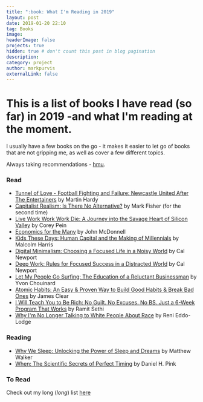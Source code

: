 ```yaml
---
title: ":book: What I'm Reading in 2019"
layout: post
date: 2019-01-20 22:10
tag: Books
image:
headerImage: false
projects: true
hidden: true # don't count this post in blog pagination
description:
category: project
author: markpurvis
externalLink: false
---
```




<h1>This is a list of books I have read (so far) in 2019 -and what I'm reading at the moment.</h1>

<p>I usually have a few books on the go - it makes it easier to let go of books that are not gripping me, as well as cover a few different topics.</p>

<p> Always taking recommendations - <a href="https://www.twitter.com/markprvs/">hmu</a>.


<h3>Read</h3>
<ul class="read">
	<li><a href="https://www.goodreads.com/book/show/33547365-tunnel-of-love">Tunnel of Love - Football Fighting and Failure: Newcastle United After The Entertainers</a> by Martin Hardy</li>
	<li><a href="https://www.goodreads.com/book/show/6763725-capitalist-realism">Capitalist Realism: Is There No Alternative?</a> by Mark Fisher (for the second time) </li>
	<li><a href="https://www.goodreads.com/book/show/35684687-live-work-work-work-die">Live Work Work Work Die: A Journey into the Savage Heart of Silicon Valley</a> by Corey Pein</li>
	<li><a href="https://www.goodreads.com/book/show/41967145-economics-for-the-many">Economics for the Many</a> by John McDonnell</li>
	<li><a href="https://www.goodreads.com/book/show/34523218-kids-these-days">Kids These Days: Human Capital and the Making of Millennials</a> by Malcolm Harris</li>
	<li><a href="https://www.goodreads.com/book/show/40672036-digital-minimalism">Digital Minimalism: Choosing a Focused Life in a Noisy World</a> by Cal Newport</li>
	<li><a href="https://www.goodreads.com/book/show/25744928-deep-work">Deep Work: Rules for Focused Success in a Distracted World</a> by Cal Newport</li>
	<li><a href="https://www.goodreads.com/book/show/22155.Let_My_People_Go_Surfing">Let My People Go Surfing: The Education of a Reluctant Businessman</a> by Yvon Chouinard</li>
	<li><a href="https://www.goodreads.com/book/show/40121378-atomic-habits">Atomic Habits: An Easy & Proven Way to Build Good Habits & Break Bad Ones</a> by James Clear</li>
	<li><a href="https://www.goodreads.com/book/show/40591670-i-will-teach-you-to-be-rich">I Will Teach You to Be Rich: No Guilt. No Excuses. No BS. Just a 6-Week Program That Works</a> by Ramit Sethi</li>
	<li><a href="https://www.goodreads.com/book/show/33606119-why-i-m-no-longer-talking-to-white-people-about-race">Why I'm No Longer Talking to White People About Race</a> by Reni Eddo-Lodge</li>
</ul>

<h3>Reading</h3>
<ul class="reading">
	<li><a href="https://www.goodreads.com/book/show/34466963-why-we-sleep">Why We Sleep: Unlocking the Power of Sleep and Dreams</a> by Matthew Walker</li>
	<li><a href="https://www.goodreads.com/book/show/35412097-when">When: The Scientific Secrets of Perfect Timing</a> by Daniel H. Pink</li>

</ul>

<h3>To Read</h3>
<p>Check out my long (<i>long</i>) list <a href="//www.goodreads.com/review/list/9918109">here</a></p>
